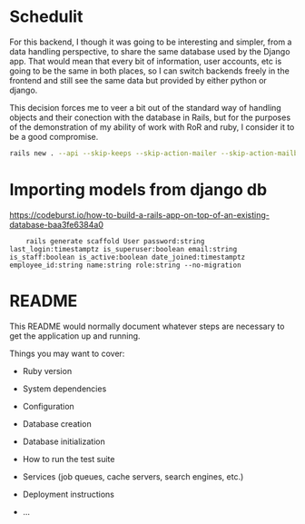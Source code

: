 # Schedulit

For this backend, I though it was going to be interesting and simpler, from a data handling perspective, to share the
same database used by the Django app. That would mean that every bit of information, user accounts, etc is going to 
be the same in both places, so I can switch backends freely in the frontend and still see the same data but provided by 
either python or django.

This decision forces me to veer a bit out of the standard way of handling objects and their conection with the database 
in Rails, but for the purposes of the demonstration of my ability of work with RoR and ruby, I consider it to be a
good compromise.

```sh
rails new . --api --skip-keeps --skip-action-mailer --skip-action-mailbox --database=postgresql --skip-action-text --skip-active-job  --skip-active-storage  --skip-action-cable  --skip-hotwire --skip-asset-pipeline --skip-javascript
```


# Importing models from django db
https://codeburst.io/how-to-build-a-rails-app-on-top-of-an-existing-database-baa3fe6384a0

```
    rails generate scaffold User password:string last_login:timestamptz is_superuser:boolean email:string is_staff:boolean is_active:boolean date_joined:timestamptz employee_id:string name:string role:string --no-migration
```



# README

This README would normally document whatever steps are necessary to get the
application up and running.

Things you may want to cover:

* Ruby version

* System dependencies

* Configuration

* Database creation

* Database initialization

* How to run the test suite

* Services (job queues, cache servers, search engines, etc.)

* Deployment instructions

* ...
